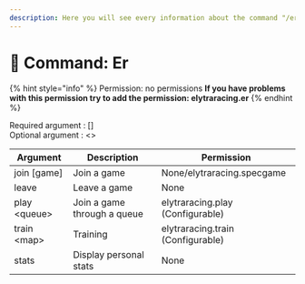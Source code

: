 ```yaml
---
description: Here you will see every information about the command "/er"
---
```


# 📓 Command: Er

{% hint style="info" %}
Permission: no permissions **If you have problems with this permission try to add the permission: elytraracing.er**&#x20;
{% endhint %}

Required argument : \[]\
Optional argument : <>

| Argument      | Description                 | Permission                        |
| ------------- | --------------------------- | --------------------------------- |
| join \[game]  | Join a game                 | None/elytraracing.specgame        |
| leave         | Leave a game                | None                              |
| play \<queue> | Join a game through a queue | elytraracing.play (Configurable)  |
| train \<map>  | Training                    | elytraracing.train (Configurable) |
| stats         | Display personal stats      | None                              |


